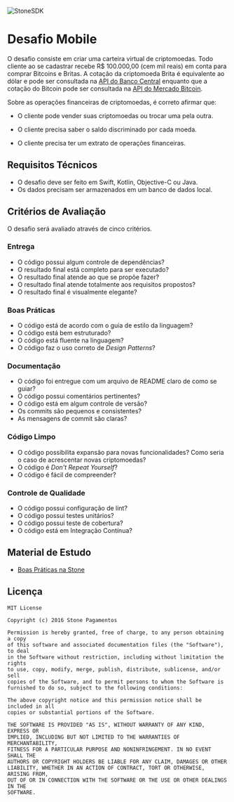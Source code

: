 ![StoneSDK](https://cloud.githubusercontent.com/assets/2567823/11539067/6300c838-990c-11e5-9831-4f8ce691859e.png)

# Desafio Mobile

O desafio consiste em criar uma carteira virtual de criptomoedas. Todo cliente ao se cadastrar recebe R$ 100.000,00 (cem mil reais) em conta para comprar Bitcoins e Britas. 
A cotação da criptomoeda Brita é equivalente ao dólar e pode ser consultada na [API do Banco Central](https://dadosabertos.bcb.gov.br/dataset/taxas-de-cambio-todos-os-boletins-diarios) enquanto que a cotação do Bitcoin pode ser consultada na [API do Mercado Bitcoin](https://www.mercadobitcoin.net/api-doc/).

Sobre as operações financeiras de criptomoedas, é correto afirmar que:

* O cliente pode vender suas criptomoedas ou trocar uma pela outra.

* O cliente precisa saber o saldo discriminado por cada moeda.

* O cliente precisa ter um extrato de operações financeiras.

## Requisitos Técnicos

* O desafio deve ser feito em Swift, Kotlin, Objective-C ou Java.
* Os dados precisam ser armazenados em um banco de dados local.

## Critérios de Avaliação

O desafio será avaliado através de cinco critérios.

### Entrega

* O código possui algum controle de dependências?
* O resultado final está completo para ser executado?
* O resultado final atende ao que se propõe fazer?
* O resultado final atende totalmente aos requisitos propostos?
* O resultado final é visualmente elegante?

### Boas Práticas

* O código está de acordo com o guia de estilo da linguagem?
* O código está bem estruturado?
* O código está fluente na linguagem?
* O código faz o uso correto de _Design Patterns_?

### Documentação

* O código foi entregue com um arquivo de README claro de como se guiar?
* O código possui comentários pertinentes?
* O código está em algum controle de versão?
* Os commits são pequenos e consistentes?
* As mensagens de commit são claras?

### Código Limpo

* O código possibilita expansão para novas funcionalidades? Como seria o caso de acrescentar novas criptomoedas?
* O código é _Don't Repeat Yourself_?
* O código é fácil de compreender?

### Controle de Qualidade

* O código possui configuração de lint?
* O código possui testes unitários?
* O código possui teste de cobertura?
* O código está em Integração Contínua?

## Material de Estudo
* [Boas Práticas na Stone](https://github.com/stone-payments/stoneco-best-practices/blob/master/README_pt.md)

## Licença
```
MIT License

Copyright (c) 2016 Stone Pagamentos

Permission is hereby granted, free of charge, to any person obtaining a copy
of this software and associated documentation files (the "Software"), to deal
in the Software without restriction, including without limitation the rights
to use, copy, modify, merge, publish, distribute, sublicense, and/or sell
copies of the Software, and to permit persons to whom the Software is
furnished to do so, subject to the following conditions:

The above copyright notice and this permission notice shall be included in all
copies or substantial portions of the Software.

THE SOFTWARE IS PROVIDED "AS IS", WITHOUT WARRANTY OF ANY KIND, EXPRESS OR
IMPLIED, INCLUDING BUT NOT LIMITED TO THE WARRANTIES OF MERCHANTABILITY,
FITNESS FOR A PARTICULAR PURPOSE AND NONINFRINGEMENT. IN NO EVENT SHALL THE
AUTHORS OR COPYRIGHT HOLDERS BE LIABLE FOR ANY CLAIM, DAMAGES OR OTHER
LIABILITY, WHETHER IN AN ACTION OF CONTRACT, TORT OR OTHERWISE, ARISING FROM,
OUT OF OR IN CONNECTION WITH THE SOFTWARE OR THE USE OR OTHER DEALINGS IN THE
SOFTWARE.
```
